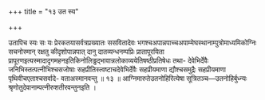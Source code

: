 +++
title = "१३ उत स्य"

+++

उतापिच स्यः सः यः प्रेरकतयासर्वत्रप्रख्यातः ससवितादेवः भगश्चअपान्नपाच्चअपाम्मेघस्थानाम्पुत्रोमाध्यमिकोग्निः सचनोस्मान् रक्षतु कीदृशोपान्नपात् दानु दातव्यन्धनम्पप्रिः प्रातापूरयिता प्रापूरणइत्यस्मादादृगमहनइतिकिनोलिड्ढद्भावान्नलोकाव्ययेतिषष्ठीप्रतिषेधः तथा- देवेभिर्देवैः जनिभिस्तत्पत्नीभिश्चसजोषाः सहप्रीतिस्त्वष्टाचदेवेभिर्देवैः सहप्रीयमाणा द्यौश्चसमुद्रैः सहप्रीयमाणा पृथिवीचएताश्चसर्वादे- वताअस्मानवन्तु ॥ १३ ॥ आग्निमारुतेउतनोहिरित्येषा सूत्रितञ्च—उतनोहिर्बुध्न्यः श्रृणोतुदेवानाम्पत्नीरुशतीरवन्तुनइति ।